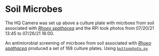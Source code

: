 # Soil Microbes

The HQ Camera was set up above a culture plate with micrboes from soil associated with [*Rhoeo spathacea*](https://en.wikipedia.org/wiki/Tradescantia_spathacea) and the RPi took photos from 07/20/21 13:45 to 07/26/21 16:00.

An antimicrobial screening of micrboes from soil associated with [*Rhoeo spathacea*](https://en.wikipedia.org/wiki/Tradescantia_spathacea) produced a set of 168 culture plates.
Using [`buttonphoto.py`](../scripts/README.md#buttonphoto.py)